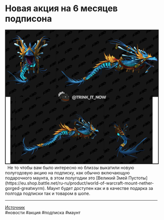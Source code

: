 # Новая акция на 6 месяцев подписона

<center>
<img src=https://raw.githubusercontent.com/MagicalCow/TrinkIT-News/main/Sources/Assets/WH327644/WH327644-01.jpg float=center border=2>
</center>  
 
Не то чтобы вам было интересно но близзы выкатили новую полугодовую акцию на подписку, как обычно включающую подарочного маунта, в этом полугодии это [Великий Змей Пустоты](https://eu.shop.battle.net/ru-ru/product/world-of-warcraft-mount-nether-gorged-greatwyrm). Маунт будет доступен как и в качестве подарка за полгода подписки так и товаром в шопе.

---
[Источник](https://ru.wowhead.com/news/nether-gorged-greatwyrm-is-new-6-month-wow-subscription-mount-327644)  
#новости #акция #подписка #маунт